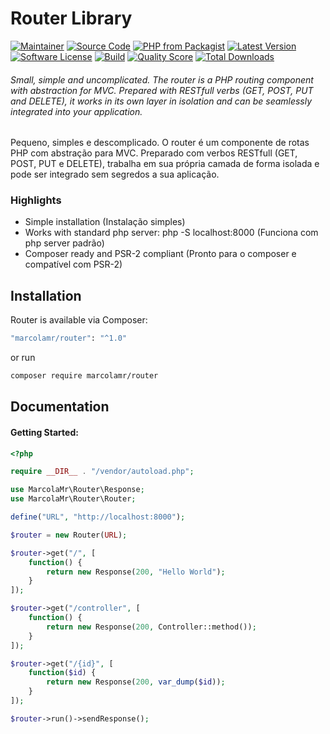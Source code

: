 # Router Library

[![Maintainer](http://img.shields.io/badge/maintainer-@marcolamr-blue.svg?style=flat-square)](https://github.com/marcolamr)
[![Source Code](http://img.shields.io/badge/source-marcolamr/router-blue.svg?style=flat-square)](https://github.com/marcolamr/router)
[![PHP from Packagist](https://img.shields.io/packagist/php-v/marcolamr/router.svg?style=flat-square)](https://packagist.org/packages/marcolamr/router)
[![Latest Version](https://img.shields.io/github/release/marcolamr/router.svg?style=flat-square)](https://github.com/marcolamr/router/releases)
[![Software License](https://img.shields.io/badge/license-MIT-brightgreen.svg?style=flat-square)](LICENSE)
[![Build](https://img.shields.io/scrutinizer/build/g/marcolamr/router.svg?style=flat-square)](https://scrutinizer-ci.com/g/marcolamr/router)
[![Quality Score](https://img.shields.io/scrutinizer/g/marcolamr/router.svg?style=flat-square)](https://scrutinizer-ci.com/g/marcolamr/router)
[![Total Downloads](https://img.shields.io/packagist/dt/marcolamr/router.svg?style=flat-square)](https://packagist.org/packages/marcolamr/router)

###### Small, simple and uncomplicated. The router is a PHP routing component with abstraction for MVC. Prepared with RESTfull verbs (GET, POST, PUT and DELETE), it works in its own layer in isolation and can be seamlessly integrated into your application.

Pequeno, simples e descomplicado. O router é um componente de rotas PHP com abstração para MVC. Preparado com verbos RESTfull (GET, POST, PUT e DELETE), trabalha em sua própria camada de forma isolada e pode ser integrado sem segredos a sua aplicação.

### Highlights

- Simple installation (Instalação simples)
- Works with standard php server: php -S localhost:8000 (Funciona com php server padrão)
- Composer ready and PSR-2 compliant (Pronto para o composer e compatível com PSR-2)

## Installation

Router is available via Composer:

```bash
"marcolamr/router": "^1.0"
```

or run

```bash
composer require marcolamr/router
```

## Documentation

#### Getting Started:

```php
<?php

require __DIR__ . "/vendor/autoload.php";

use MarcolaMr\Router\Response;
use MarcolaMr\Router\Router;

define("URL", "http://localhost:8000");

$router = new Router(URL);

$router->get("/", [
    function() {
        return new Response(200, "Hello World");
    }
]);

$router->get("/controller", [
    function() {
        return new Response(200, Controller::method());
    }
]);

$router->get("/{id}", [
    function($id) {
        return new Response(200, var_dump($id));
    }
]);

$router->run()->sendResponse();
```
